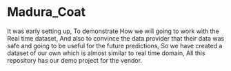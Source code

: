 # Madura_Coat
It was early setting up,
To demonstrate How we will going to work with the Real time dataset,
And also to convince the data provider that their data was safe and going to be useful for the future predictions,
So we have created a dataset of our own which is almost similar to real time domain,
All this repository has our demo project for the vendor.
